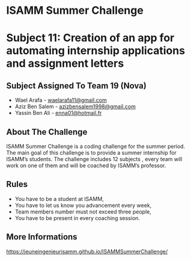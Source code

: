 # ISAMM Summer Challenge
# Subject 11: Creation of an app for automating internship applications and assignment letters

## Subject Assigned To Team 19 (Nova)
* Wael Arafa - waelarafa11@gmail.com
* Aziz Ben Salem - azizbensalem1998@gmail.com
* Yassin Ben Ali - enna01@hotmail.fr

## About The Challenge
ISAMM Summer Challenge is a coding challenge for the summer period.
The main goal of this challenge is to provide a summer internship for ISAMM’s students.
The challenge includes 12 subjects , every team will work on one of them and will be coached by ISAMM’s professor.

## Rules
* You have to be a student at ISAMM,
* You have to let us know you advancement every week,
* Team members number must not exceed three people,
* You have to be present in every coaching session.

## More Informations
https://jeuneingenieurisamm.github.io/ISAMMSummerChallenge/
